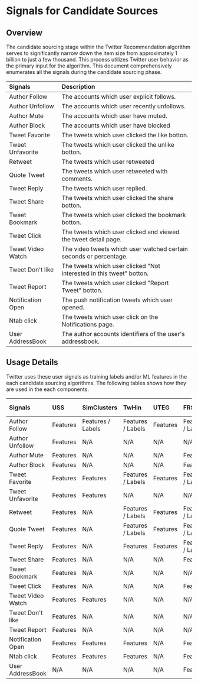# Signals for Candidate Sources

## Overview

The candidate sourcing stage within the Twitter Recommendation algorithm serves to significantly narrow down the item size from approximately 1 billion to just a few thousand. This process utilizes Twitter user behavior as the primary input for the algorithm. This document comprehensively enumerates all the signals during the candidate sourcing phase.

| Signals               |  Description                                                          |
| :-------------------- | :-------------------------------------------------------------------- |
| Author Follow         | The accounts which user explicit follows.                             |
| Author Unfollow       | The accounts which user recently unfollows.                           |
| Author Mute           | The accounts which user have muted.                                   |
| Author Block          | The accounts which user have blocked                                  |
| Tweet Favorite        | The tweets which user clicked the like botton.                        | 
| Tweet Unfavorite      | The tweets which user clicked the unlike botton.                      |       
| Retweet               | The tweets which user retweeted                                       |
| Quote Tweet           | The tweets which user retweeted with comments.                        |
| Tweet Reply           | The tweets which user replied.                                        |
| Tweet Share           | The tweets which user clicked the share botton.                       |
| Tweet Bookmark        | The tweets which user clicked the bookmark botton.                    |
| Tweet Click           | The tweets which user clicked and viewed the tweet detail page.       |
| Tweet Video Watch     | The video tweets which user watched certain seconds or percentage.    |
| Tweet Don't like      | The tweets which user clicked "Not interested in this tweet" botton.  |
| Tweet Report          | The tweets which user clicked "Report Tweet" botton.                  |
| Notification Open     | The push notification tweets which user opened.                       |
| Ntab click            | The tweets which user click on the Notifications page.                |               
| User AddressBook      | The author accounts identifiers of the user's addressbook.            | 

## Usage Details

Twitter uses these user signals as training labels and/or ML features in the each candidate sourcing algorithms. The following tables shows how they are used in the each components.

| Signals               | USS                | SimClusters        |  TwHin             |   UTEG             | FRS                |  Light Ranking     |
| :-------------------- | :----------------- | :----------------- | :----------------- | :----------------- | :----------------- | :----------------- | 
| Author Follow         | Features           | Features / Labels  | Features / Labels  | Features           | Features / Labels  | N/A                |
| Author Unfollow       | Features           | N/A                | N/A                | N/A                | N/A                | N/A                |
| Author Mute           | Features           | N/A                | N/A                | N/A                | Features           | N/A                |
| Author Block          | Features           | N/A                | N/A                | N/A                | Features           | N/A                |
| Tweet Favorite        | Features           | Features           | Features / Labels  | Features           | Features / Labels  | Features / Labels  |
| Tweet Unfavorite      | Features           | Features           | N/A                | N/A                | N/A                | N/A                |       
| Retweet               | Features           | N/A                | Features / Labels  | Features           | Features / Labels  | Features / Labels  |
| Quote Tweet           | Features           | N/A                | Features / Labels  | Features           | Features / Labels  | Features / Labels  |
| Tweet Reply           | Features           | N/A                | Features           | Features           | Features / Labels  | Features           |
| Tweet Share           | Features           | N/A                | N/A                | N/A                | Features           | N/A                |
| Tweet Bookmark        | Features           | N/A                | N/A                | N/A                | N/A                | N/A                |
| Tweet Click           | Features           | N/A                | N/A                | N/A                | Features           | Labels             |
| Tweet Video Watch     | Features           | Features           | N/A                | N/A                | N/A                | Labels             |
| Tweet Don't like      | Features           | N/A                | N/A                | N/A                | N/A                | N/A                |
| Tweet Report          | Features           | N/A                | N/A                | N/A                | N/A                | N/A                |
| Notification Open     | Features           | Features           | Features           | N/A                | Features           | N/A                |                       
| Ntab click            | Features           | Features           | Features           | N/A                | Features           | N/A                |
| User AddressBook      | N/A                | N/A                | N/A                | N/A                | Features           | N/A                |
